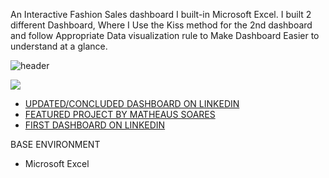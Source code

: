 An Interactive Fashion Sales dashboard I built-in Microsoft Excel. I built 2 different Dashboard, Where I Use the Kiss method for the 2nd dashboard and follow Appropriate Data visualization rule to Make Dashboard Easier to understand at a glance.


![header](https://capsule-render.vercel.app/api?type=wave&color=gradient&height=300&section=header&text=Fashion-Sales%20Dashboard&fontSize=60)


![](https://github.com/Gift-Ojeabulu/Big-Fashion-Sales-Dashboard/blob/main/Excel%20Clean%20Dashboard.gif)

* [UPDATED/CONCLUDED DASHBOARD ON LINKEDIN](https://www.linkedin.com/posts/gift-ojabu_microsoftexcel-dashboards-datavisualization-activity-6747441583043432448-YzQH)
* [FEATURED PROJECT BY MATHEAUS SOARES](https://www.linkedin.com/posts/gift-ojabu_dashboards-excel-zeplanilha-activity-6751745075467849728-BcV2)
* [FIRST DASHBOARD ON LINKEDIN](https://www.linkedin.com/posts/gift-ojabu_dataanalysis-datavisualization-exceldashboards-activity-6744913940469317632-mlQS)


BASE ENVIRONMENT

* Microsoft Excel








